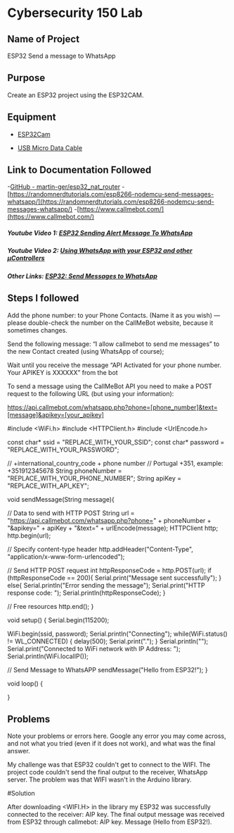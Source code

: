 # Cybersecurity 150 Lab

## Name of Project
ESP32 Send a message to WhatsApp

## Purpose
Create an ESP32 project using the ESP32CAM.

## Equipment
* [ESP32Cam](https://www.amazon.com/Aideepen-ESP32-CAM-Bluetooth-ESP32-CAM-MB-Arduino/dp/B08P2578LV/ref=sr_1_3?crid=4FY0ECFW0ZX7&keywords=ESP32+Cam&qid=1678902050&sprefix=esp32+cam%2Caps%2C240&sr=8-3)

* [USB Micro Data Cable](https://www.amazon.com/AmazonBasics-Male-Micro-Cable-Black/dp/B0711PVX6Z/ref=sr_1_1_sspa?keywords=micro+usb+data+cable&qid=1678902214&sprefix=Micro+USB+data+%2Caps%2C89&sr=8-1-spons&psc=1&spLa=ZW5jcnlwdGVkUXVhbGlmaWVyPUFaU0NaUVZHU1RFUlAmZW5jcnlwdGVkSWQ9QTA3NTA4MDVFVERCS01HVlgxM1YmZW5jcnlwdGVkQWRJZD1BMDE4NTE1NTIwWUdONkdWSzU1M1Amd2lkZ2V0TmFtZT1zcF9hdGYmYWN0aW9uPWNsaWNrUmVkaXJlY3QmZG9Ob3RMb2dDbGljaz10cnVl)

## Link to Documentation Followed

-[GitHub - martin-ger/esp32_nat_router](https://github.com/martin-ger/esp32_nat_router)
-[https://randomnerdtutorials.com/esp8266-nodemcu-send-messages-whatsapp/](https://randomnerdtutorials.com/esp8266-nodemcu-send-messages-whatsapp/)
-[https://www.callmebot.com/](https://www.callmebot.com/)

##### Youtube Video 1: [ESP32 Sending Alert Message To WhatsApp](https://www.youtube.com/watch?v=1CWIgxkviuU&t=1s&ab_channel=TechTOnions)

##### Youtube Video 2: [Using WhatsApp with your ESP32 and other μControllers](https://www.youtube.com/watch?v=Tp8CTeV5j1Q&ab_channel=RalphSBacon)

##### Other Links: [ESP32: Send Messages to WhatsApp](https://randomnerdtutorials.com/esp32-send-messages-whatsapp/)


## Steps I followed

Add the phone number: to your Phone Contacts. (Name it as you wish) — please double-check the number on the CallMeBot website, because it sometimes changes.

Send the following message: “I allow callmebot to send me messages” to the new Contact created (using WhatsApp of course);

Wait until you receive the message “API Activated for your phone number. Your APIKEY is XXXXXX” from the bot

To send a message using the CallMeBot API you need to make a POST request to the following URL (but using your information):

https://api.callmebot.com/whatsapp.php?phone=[phone_number]&text=[message]&apikey=[your_apikey]

#include <WiFi.h>
#include <HTTPClient.h> #include <UrlEncode.h>

const char* ssid = "REPLACE_WITH_YOUR_SSID"; const char* password = "REPLACE_WITH_YOUR_PASSWORD";

// +international_country_code + phone number // Portugal +351, example: +351912345678 String phoneNumber = "REPLACE_WITH_YOUR_PHONE_NUMBER"; String apiKey = "REPLACE_WITH_API_KEY";

void sendMessage(String message){

// Data to send with HTTP POST String url = "https://api.callmebot.com/whatsapp.php?phone=" + phoneNumber + "&apikey=" + apiKey + "&text=" + urlEncode(message);
HTTPClient http; http.begin(url);

// Specify content-type header http.addHeader("Content-Type", "application/x-www-form-urlencoded");

// Send HTTP POST request int httpResponseCode = http.POST(url); if (httpResponseCode == 200){ Serial.print("Message sent successfully"); } else{ Serial.println("Error sending the message"); Serial.print("HTTP response code: "); Serial.println(httpResponseCode); }

// Free resources http.end(); }

void setup() { Serial.begin(115200);

WiFi.begin(ssid, password); Serial.println("Connecting"); while(WiFi.status() != WL_CONNECTED) { delay(500); Serial.print("."); } Serial.println(""); Serial.print("Connected to WiFi network with IP Address: "); Serial.println(WiFi.localIP());

// Send Message to WhatsAPP sendMessage("Hello from ESP32!"); }

void loop() {

} 

## Problems
Note your problems or errors here. Google any error you may come across, and not what you tried (even if it does not work), and what was the final answer.

My challenge was that ESP32 couldn't get to connect to the WIFI. The project code couldn't send the final output to the receiver, WhatsApp server. The problem was that WIFI wasn't in the Arduino library.

#Solution

After downloading <WIFI.H> in the library my ESP32 was successfully connected to the receiver: AIP key. The final output message was received from ESP32 through callmebot: AIP key. Message (Hello from ESP32!).
